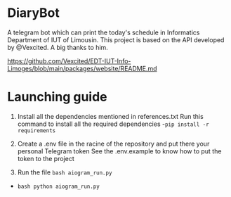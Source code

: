 # DiaryBot
A telegram bot which can print the today's schedule in Informatics Department of IUT of Limousin.
This project is based on the API developed by @Vexcited. A big thanks to him.

https://github.com/Vexcited/EDT-IUT-Info-Limoges/blob/main/packages/website/README.md


# Launching guide
1. Install all the dependencies mentioned in references.txt
Run this command to install all the required dependencies
  -```pip install -r requirements```

2. Create a .env file in the racine of the repository and put there your personal Telegram token
See the .env.example to know how to put the token to the project

3. Run the file ```bash aiogram_run.py```
  - ```bash python aiogram_run.py```
